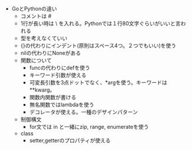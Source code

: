 - GoとPythonの違い
  - コメントは #
  - 1行が長い時は \ を入れる。Pythonでは１行80文字ぐらいがいいと言われる 
  - 型を考えなくていい
  - {}の代わりにインデント(原則はスペース4つ。２つでもいい)を使う
  - nilの代わりにNoneがある
  - 関数について
    - funcの代わりにdefを使う
    - キーワード引数が使える
    - 可変長引数を3点ドットでなく、*argを使う。キーワードは**kwarg。  
    - 関数内関数が書ける
    - 無名関数ではlambdaを使う
    - デコレータが使える。一種のデザインパターン
  - 制御構文
    - for文では in と一緒にzip, range, enumerateを使う 
  - class
    - setter,getterのプロパティが使える  

